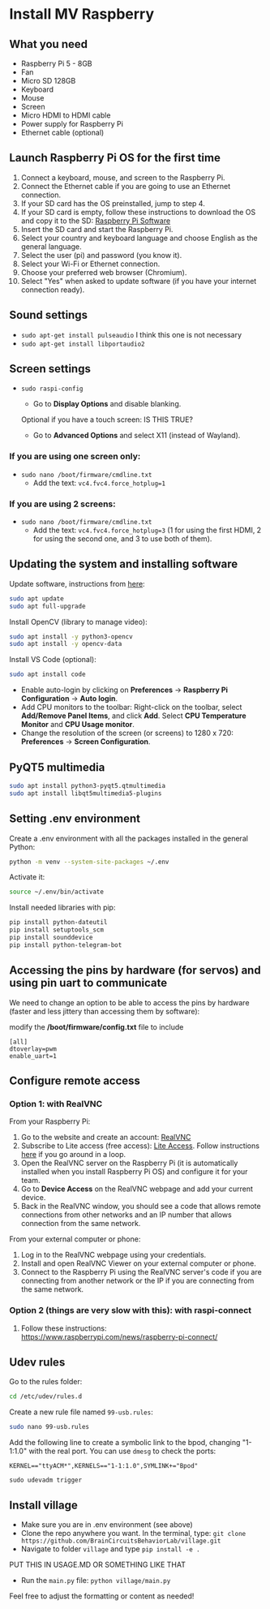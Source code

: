 # Install MV Raspberry

## What you need
- Raspberry Pi 5 - 8GB
- Fan
- Micro SD 128GB
- Keyboard
- Mouse
- Screen
- Micro HDMI to HDMI cable
- Power supply for Raspberry Pi
- Ethernet cable (optional)

## Launch Raspberry Pi OS for the first time
1. Connect a keyboard, mouse, and screen to the Raspberry Pi.
2. Connect the Ethernet cable if you are going to use an Ethernet connection.
3. If your SD card has the OS preinstalled, jump to step 4.
4. If your SD card is empty, follow these instructions to download the OS and copy it to the SD: [Raspberry Pi Software](https://www.raspberrypi.com/software/)
5. Insert the SD card and start the Raspberry Pi.
6. Select your country and keyboard language and choose English as the general language.
7. Select the user (pi) and password (you know it).
8. Select your Wi-Fi or Ethernet connection.
9. Choose your preferred web browser (Chromium).
10. Select "Yes" when asked to update software (if you have your internet connection ready).

## Sound settings
- `sudo apt-get install pulseaudio`  I think this one is not necessary
- `sudo apt-get install libportaudio2`

## Screen settings
- `sudo raspi-config`
  - Go to **Display Options** and disable blanking.

  Optional if you have a touch screen: IS THIS TRUE?
  - Go to **Advanced Options** and select X11 (instead of Wayland).

### If you are using one screen only:
- `sudo nano /boot/firmware/cmdline.txt`
  - Add the text: `vc4.fvc4.force_hotplug=1`

### If you are using 2 screens:
- `sudo nano /boot/firmware/cmdline.txt`
  - Add the text: `vc4.fvc4.force_hotplug=3` (1 for using the first HDMI, 2 for using the second one, and 3 to use both of them).

## Updating the system and installing software
Update software, instructions from [here](https://www.raspberrypi.com/documentation/computers/os.html):

```bash
sudo apt update
sudo apt full-upgrade
```

Install OpenCV (library to manage video):

```bash
sudo apt install -y python3-opencv
sudo apt install -y opencv-data
```

Install VS Code (optional):

```bash
sudo apt install code
```

- Enable auto-login by clicking on **Preferences** -> **Raspberry Pi Configuration** -> **Auto login**.
- Add CPU monitors to the toolbar: Right-click on the toolbar, select **Add/Remove Panel Items**, and click **Add**. Select **CPU Temperature Monitor** and **CPU Usage monitor**.
- Change the resolution of the screen (or screens) to 1280 x 720: **Preferences** -> **Screen Configuration**.

## PyQT5 multimedia
```bash
sudo apt install python3-pyqt5.qtmultimedia
sudo apt install libqt5multimedia5-plugins
```

## Setting .env environment
Create a .env environment with all the packages installed in the general Python:

```bash
python -m venv --system-site-packages ~/.env
```

Activate it:

```bash
source ~/.env/bin/activate
```

Install needed libraries with pip:

```bash
pip install python-dateutil
pip install setuptools_scm
pip install sounddevice
pip install python-telegram-bot
```


## Accessing the pins by hardware (for servos) and using pin uart to communicate
We need to change an option to be able to access the pins by hardware (faster and less jittery than accessing them by software):

modify the **/boot/firmware/config.txt** file to include
```
[all]
dtoverlay=pwm
enable_uart=1
```


## Configure remote access
### Option 1: with RealVNC
From your Raspberry Pi:

1. Go to the website and create an account: [RealVNC](https://www.realvnc.com/es/)
2. Subscribe to Lite access (free access): [Lite Access](https://www.realvnc.com/es/connect/plan/lite/). Follow instructions [here](https://help.realvnc.com/hc/en-us/articles/360029619052-Activating-a-RealVNC-Connect-Lite-subscription) if you go around in a loop.
3. Open the RealVNC server on the Raspberry Pi (it is automatically installed when you install Raspberry Pi OS) and configure it for your team.
4. Go to **Device Access** on the RealVNC webpage and add your current device.
5. Back in the RealVNC window, you should see a code that allows remote connections from other networks and an IP number that allows connection from the same network.

From your external computer or phone:

1. Log in to the RealVNC webpage using your credentials.
2. Install and open RealVNC Viewer on your external computer or phone.
3. Connect to the Raspberry Pi using the RealVNC server's code if you are connecting from another network or the IP if you are connecting from the same network.

### Option 2 (things are very slow with this): with raspi-connect
1. Follow these instructions:
https://www.raspberrypi.com/news/raspberry-pi-connect/



## Udev rules
Go to the rules folder:

```bash
cd /etc/udev/rules.d
```

Create a new rule file named `99-usb.rules`:

```bash
sudo nano 99-usb.rules
```

Add the following line to create a symbolic link to the bpod, changing "1-1:1.0" with the real port. You can use `dmesg` to check the ports:

```
KERNEL=="ttyACM*",KERNELS=="1-1:1.0",SYMLINK+="Bpod"
```

```
sudo udevadm trigger
```

## Install village
- Make sure you are in .env environment (see above)
- Clone the repo anywhere you want. In the terminal, type:
```git clone https://github.com/BrainCircuitsBehaviorLab/village.git```
- Navigate to folder ```village``` and type ```pip install -e .```


PUT THIS IN USAGE.MD OR SOMETHING LIKE THAT
- Run the ```main.py``` file: ```python village/main.py```


Feel free to adjust the formatting or content as needed!
